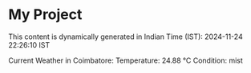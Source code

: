 # My Project

This content is dynamically generated in Indian Time (IST): 2024-11-24 22:26:10 IST


Current Weather in Coimbatore:
Temperature: 24.88 °C
Condition: mist
